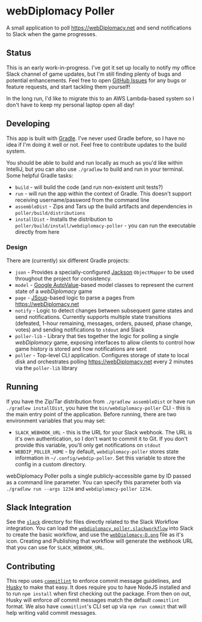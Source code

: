 # webDiplomacy Poller
A small application to poll https://webDiplomacy.net and send notifications to Slack when the game progresses.

## Status
This is an early work-in-progress.  I've got it set up locally to notify my office Slack channel of game updates, but
I'm still finding plenty of bugs and potential enhancements.  Feel free to open
[GitHub Issues](https://github.com/robwettach/webdiplomacy-poller/issues) for any bugs or feature requests, and start
tackling them yourself!

In the long run, I'd like to migrate this to an AWS Lambda-based system so I don't have to keep my personal laptop
open all day!

## Developing
This app is built with [Gradle](https://gradle.org/).  I've never used Gradle before, so I have no idea if I'm doing it
well or not.  Feel free to contribute updates to the build system.

You should be able to build and run locally as much as you'd like within IntelliJ, but you can also use `./gradlew`
to build and run in your terminal.  Some helpful Gradle tasks:
* `build` - will build the code (and run non-existent unit tests?)
* `run` - will run the app within the context of Gradle.
  This doesn't support receiving username/password from the command line
* `assembleDist` - Zips and Tars up the build artifacts and dependencies in `poller/build/distributions`
* `installDist` - Installs the distribution to `poller/build/install/webdiplomacy-poller` -
  you can run the executable directly from here

### Design
There are (currently) six different Gradle projects:
* `json` - Provides a specially-configured [Jackson](https://github.com/FasterXML/jackson) `ObjectMapper` to be used
  throughout the project for consistency.
* `model` - [Google AutoValue](https://github.com/google/auto/blob/master/value/userguide/index.md)-based model classes
  to represent the current state of a *webDiplomacy* game
* `page` - [JSoup](https://jsoup.org/)-based logic to parse a pages from https://webDiplomacy.net
* `notify` - Logic to detect changes between subsequent game states and send notifications.  Currently supports multiple
  state transitions (defeated, 1-hour remaining, messages, orders, paused, phase change, votes) and sending
  notifications to `stdout` and Slack
* `poller-lib` - Library that ties together the logic for polling a single *webDiplomacy* game, exposing interfaces to
   allow clients to control how game history is stored and how notifications are sent
* `poller` - Top-level CLI application.  Configures storage of state to local disk and orchestrates polling
  https://webDiplomacy.net every 2 minutes via the `poller-lib` library

## Running
If you have the Zip/Tar distribution from `./gradlew assembleDist` or have run `./gradlew installDist`, you have the
`bin/webdiplomacy-poller` CLI - this is the main entry point of the application.  Before running, there are two
environment variables that you may set:
* `SLACK_WEBHOOK_URL` - this is the URL for your Slack webhook.  The URL is it's own authentication, so I don't want to
  commit it to Git.  If you don't provide this variable, you'll only get notifications on `stdout`
* `WEBDIP_POLLER_HOME` - by default, `webdiplomacy-poller` stores state information in `~/.config/webdip-poller`.  Set
  this variable to store the config in a custom directory.

webDiplomacy Poller polls a single publicly-accessible game by ID passed as a command line parameter.  You can specify
this parameter both via `./gradlew run --args 1234` and `webdiplomacy-poller 1234`.

## Slack Integration
See the [`slack`](slack) directory for files directly related to the Slack Workflow integration.  You can load the
[`webdiplomacy_poller.slackworkflow`](slack/webdiplomacy_poller.slackworkflow) into Slack to create the basic workflow,
and use the [`webDiplomacy-D.png`](slack/webDiplomacy-D.png) file as it's icon.  Creating and Publishing that workflow
will generate the webhook URL that you can use for `SLACK_WEBHOOK_URL`.

## Contributing
This repo uses [`commitlint`](https://commitlint.js.org/) to enforce commit message guidelines, and
[Husky](https://github.com/typicode/husky) to make that easy.  It does require you to have NodeJS installed and to run
`npm install` when first checking out the package.  From then on out, Husky will enforce *all* commit messages match
the default `commitlint` format.  We also have `commitlint`'s CLI set up via `npm run commit` that will help writing
valid commit messages.
